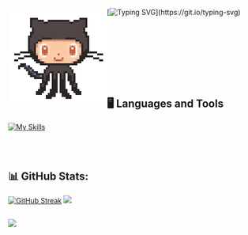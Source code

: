 <img alt="Hi, I'm Bianca. Dev Front-end."  align='left' src='./resources/octocat-anime.gif'>[![Typing SVG](https://readme-typing-svg.herokuapp.com?font=ununtu&lines=Hi%2C+I'm+Bianca.+Dev+Front-end.)](https://git.io/typing-svg)

<br/>
<br/>
<br/>
<br/>
<br/>
<br/>
<br/>

## 🖥️ Languages and Tools

[![My Skills](https://skillicons.dev/icons?i=react,next,html,css,nodejs,mongodb,git&perline=7)](https://skillicons.dev)

<br/>
<br/>

## 📊 GitHub Stats:
[![GitHub Streak](https://streak-stats.demolab.com?user=bkkater&theme=transparent&hide_border=true&hide_longest_streak=false)](https://git.io/streak-stats)
![](https://github-readme-stats.vercel.app/api/top-langs/?username=bkkater&theme=transparent&hide_border=true&include_all_commits=false&count_private=false&layout=compact)

##
![](https://komarev.com/ghpvc/?username=bkkater&style=flat-square)









